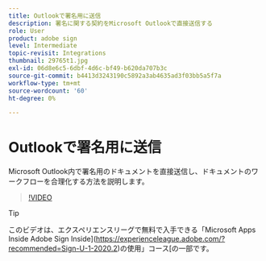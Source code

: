 ```yaml
---
title: Outlookで署名用に送信
description: 署名に関する契約をMicrosoft Outlookで直接送信する
role: User
product: adobe sign
level: Intermediate
topic-revisit: Integrations
thumbnail: 29765t1.jpg
exl-id: 06d8e6c5-6dbf-4d6c-bf49-b620da707b3c
source-git-commit: b4413d3243190c5892a3ab4635ad3f03bb5a5f7a
workflow-type: tm+mt
source-wordcount: '60'
ht-degree: 0%

---
```


# Outlookで署名用に送信

Microsoft Outlook内で署名用のドキュメントを直接送信し、ドキュメントのワークフローを合理化する方法を説明します。

>[!VIDEO](https://video.tv.adobe.com/v/29765t1?hidetitle=true)

>[!TIP]
>
>このビデオは、エクスペリエンスリーグで無料で入手できる「Microsoft Apps Inside Adobe Sign Inside](https://experienceleague.adobe.com/?recommended=Sign-U-1-2020.2)の使用」コース[の一部です。
